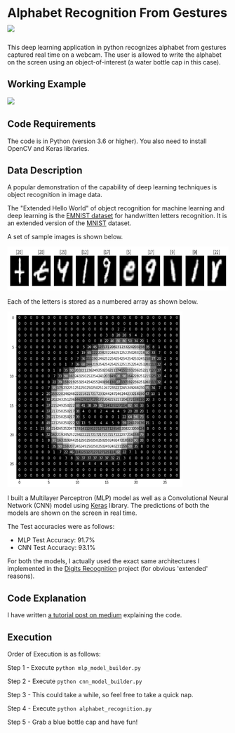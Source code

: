 # Alphabet Recognition From Gestures [![](https://img.shields.io/github/license/mashape/apistatus.svg)](https://github.com/akshaychandra21/Alphabet_Recognition_RealTime/blob/master/LICENSE.txt)
This deep learning application in python recognizes alphabet from gestures captured real time on a webcam. The user is allowed to write the alphabet on the screen using an object-of-interest (a water bottle cap in this case).

## Working Example
<img src="demo.gif">

## Code Requirements
The code is in Python (version 3.6 or higher). You also need to install OpenCV and Keras libraries.

## Data Description
A popular demonstration of the capability of deep learning techniques is object recognition in image data.

The "Extended Hello World" of object recognition for machine learning and deep learning is the [EMNIST dataset](https://www.kaggle.com/crawford/emnist) for handwritten letters recognition. It is an extended version of the [MNIST](https://en.wikipedia.org/wiki/MNIST_database) dataset.

A set of sample images is shown below.

<img src="images/emnist_sample.png" width=600 height=100/>

Each of the letters is stored as a numbered array as shown below.

<img src="images/emnist_single_sample.png" width=400 height=400/>

I built a Multilayer Perceptron (MLP) model as well as a Convolutional Neural Network (CNN) model using [Keras](https://keras.io/) library. The predictions of both the models are shown on the screen in real time.

The Test accuracies were as follows:

* MLP Test Accuracy: 91.7%
* CNN Test Accuracy: 93.1%

For both the models, I actually used the exact same architectures I implemented in the [Digits Recognition](https://github.com/akshaychandra111/Digits_Recognition_RealTime) project (for obvious 'extended' reasons).

## Code Explanation
I have written [a tutorial post on medium](https://medium.com/@akshaychandra21/97e697b8fb86) explaining the code.

## Execution
Order of Execution is as follows:

Step 1 - Execute ``` python mlp_model_builder.py ```

Step 2 - Execute ``` python cnn_model_builder.py ```

Step 3 - This could take a while, so feel free to take a quick nap.

Step 4 - Execute ``` python alphabet_recognition.py ```

Step 5 - Grab a blue bottle cap and have fun!
